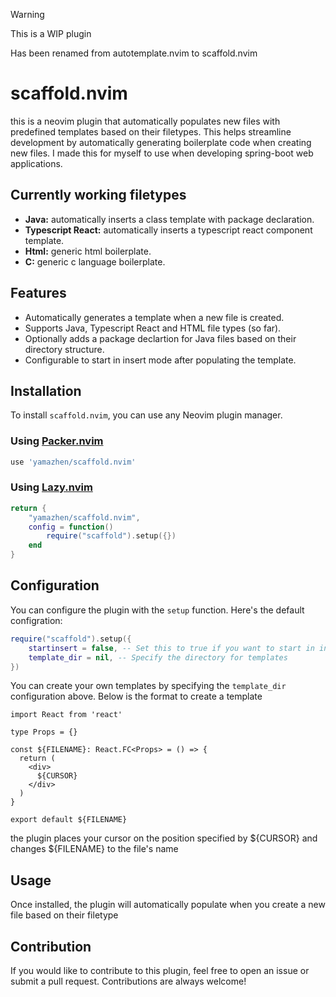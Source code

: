 > [!WARNING]
> This is a WIP plugin
>
> Has been renamed from autotemplate.nvim to scaffold.nvim

# scaffold.nvim

this is a neovim plugin that automatically populates new files with predefined templates based on their filetypes. This helps streamline development by automatically generating boilerplate code when creating new files. I made this for myself to use when developing spring-boot web applications.

## Currently working filetypes
* **Java:** automatically inserts a class template with package declaration.
* **Typescript React:** automatically inserts a typescript react component template.
* **Html:** generic html boilerplate.
* **C:** generic c language boilerplate.

## Features
* Automatically generates a template when a new file is created.
* Supports Java, Typescript React and HTML file types (so far).
* Optionally adds a package declartion for Java files based on their directory structure.
* Configurable to start in insert mode after populating the template.

## Installation
To install `scaffold.nvim`, you can use any Neovim plugin manager.

### Using [Packer.nvim](https://github.com/wbthomason/packer.nvim)
```lua
use 'yamazhen/scaffold.nvim'
```
### Using [Lazy.nvim](https://github.com/folke/lazy.nvim)
``` lua
return {
    "yamazhen/scaffold.nvim",
    config = function()
        require("scaffold").setup({})
    end
}
```

## Configuration
You can configure the plugin with the `setup` function. Here's the default configration:

```lua
require("scaffold").setup({
    startinsert = false, -- Set this to true if you want to start in insert mode after template population
    template_dir = nil, -- Specify the directory for templates
})
```

You can create your own templates by specifying the `template_dir` configuration above. Below is the format to create a template

```template
import React from 'react'

type Props = {}

const ${FILENAME}: React.FC<Props> = () => {
  return (
    <div>
      ${CURSOR}      
    </div>
  )
}

export default ${FILENAME}
```

the plugin places your cursor on the position specified by ${CURSOR} and changes ${FILENAME} to the file's name

## Usage
Once installed, the plugin will automatically populate when you create a new file based on their filetype

## Contribution
If you would like to contribute to this plugin, feel free to open an issue or submit a pull request.
Contributions are always welcome!
